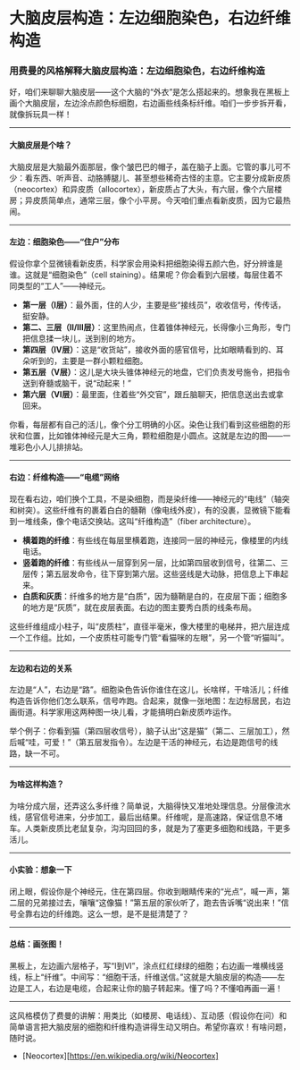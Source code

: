 # 大脑皮层构造：左边细胞染色，右边纤维构造

### 用费曼的风格解释大脑皮层构造：左边细胞染色，右边纤维构造

好，咱们来聊聊大脑皮层——这个大脑的“外衣”是怎么搭起来的。想象我在黑板上画个大脑皮层，左边涂点颜色标细胞，右边画些线条标纤维。咱们一步步拆开看，就像拆玩具一样！

---

#### 大脑皮层是个啥？
大脑皮层是大脑最外面那层，像个皱巴巴的帽子，盖在脑子上面。它管的事儿可不少：看东西、听声音、动胳膊腿儿、甚至想些稀奇古怪的主意。它主要分成新皮质（neocortex）和异皮质（allocortex），新皮质占了大头，有六层，像个六层楼房；异皮质简单点，通常三层，像个小平房。今天咱们重点看新皮质，因为它最热闹。

---

#### 左边：细胞染色——“住户”分布
假设你拿个显微镜看新皮质，科学家会用染料把细胞染得五颜六色，好分辨谁是谁。这就是“细胞染色”（cell staining）。结果呢？你会看到六层楼，每层住着不同类型的“工人”——神经元。

- **第一层（I层）**：最外面，住的人少，主要是些“接线员”，收收信号，传传话，挺安静。
- **第二、三层（II/III层）**：这里热闹点，住着锥体神经元，长得像小三角形，专门把信息揉一块儿，送到别的地方。
- **第四层（IV层）**：这是“收货站”，接收外面的感官信号，比如眼睛看到的、耳朵听到的，主要是一群小颗粒细胞。
- **第五层（V层）**：这儿是大块头锥体神经元的地盘，它们负责发号施令，把指令送到脊髓或脑干，说“动起来！”
- **第六层（VI层）**：最里面，住着些“外交官”，跟丘脑聊天，把信息送出去或拿回来。

你看，每层都有自己的活儿，像个分工明确的小区。染色让我们看到这些细胞的形状和位置，比如锥体神经元是大三角，颗粒细胞是小圆点。这就是左边的图——一堆彩色小人儿排排站。

---

#### 右边：纤维构造——“电缆”网络
现在看右边，咱们换个工具，不是染细胞，而是染纤维——神经元的“电线”（轴突和树突）。这些纤维有的裹着白白的髓鞘（像电线外皮），有的没裹，显微镜下能看到一堆线条，像个电话交换站。这叫“纤维构造”（fiber architecture）。

- **横着跑的纤维**：有些线在每层里横着跑，连接同一层的神经元，像楼里的内线电话。
- **竖着跑的纤维**：有些线从一层穿到另一层，比如第四层收到信号，往第二、三层传；第五层发命令，往下穿到第六层。这些竖线是大动脉，把信息上下串起来。
- **白质和灰质**：纤维多的地方是“白质”，因为髓鞘是白的，在皮层下面；细胞多的地方是“灰质”，就在皮层表面。右边的图主要秀白质的线条布局。

这些纤维组成小柱子，叫“皮质柱”，直径半毫米，像大楼里的电梯井，把六层连成一个工作组。比如，一个皮质柱可能专门管“看猫咪的左眼”，另一个管“听猫叫”。

---

#### 左边和右边的关系
左边是“人”，右边是“路”。细胞染色告诉你谁住在这儿，长啥样，干啥活儿；纤维构造告诉你他们怎么联系，信号咋跑。合起来，就像一张地图：左边标居民，右边画街道。科学家用这两种图一块儿看，才能搞明白新皮质咋运作。

举个例子：你看到猫（第四层收信号），脑子认出“这是猫”（第二、三层加工），然后喊“哇，可爱！”（第五层发指令）。左边是干活的神经元，右边是跑信号的线路，缺一不可。

---

#### 为啥这样构造？
为啥分成六层，还弄这么多纤维？简单说，大脑得快又准地处理信息。分层像流水线，感官信号进来，分步加工，最后出结果。纤维呢，是高速路，保证信息不堵车。人类新皮质比老鼠复杂，沟沟回回的多，就是为了塞更多细胞和线路，干更多活儿。

---

#### 小实验：想象一下
闭上眼，假设你是个神经元，住在第四层。你收到眼睛传来的“光点”，喊一声，第二层的兄弟接过去，嚷嚷“这像猫！”第五层的家伙听了，跑去告诉嘴“说出来！”信号全靠右边的纤维跑。这么一想，是不是挺清楚了？

---

#### 总结：画张图！
黑板上，左边画六层格子，写“I到VI”，涂点红红绿绿的细胞；右边画一堆横线竖线，标上“纤维”。中间写：“细胞干活，纤维送信。”这就是大脑皮层的构造——左边是工人，右边是电缆，合起来让你的脑子转起来。懂了吗？不懂咱再画一遍！

---

这风格模仿了费曼的讲解：用类比（如楼房、电话线）、互动感（假设你在问）和简单语言把大脑皮层的细胞和纤维构造讲得生动又明白。希望你喜欢！有啥问题，随时说。

* [Neocortex][https://en.wikipedia.org/wiki/Neocortex]

